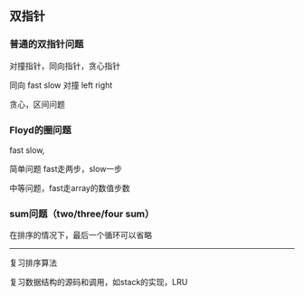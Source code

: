 ## **双指针**


### **普通的双指针问题**

对撞指针，同向指针，贪心指针

同向 fast slow
对撞 left right 

贪心，区间问题


### **Floyd的圈问题**

fast slow, 

简单问题 fast走两步，slow一步

中等问题，fast走array的数值步数

### **sum问题（two/three/four sum）**

在排序的情况下，最后一个循环可以省略






***

复习排序算法

复习数据结构的源码和调用，如stack的实现，LRU

